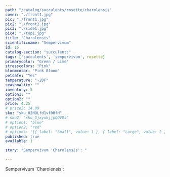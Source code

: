 ```yaml
---
path: "/catalog/succulents/rosette/charolensis"
cover: "./front1.jpg"
pic: "./front1.jpg"
pic2: "./front2.jpg"
pic3: "./side1.jpg"
pic4: "./top1.jpg"
title: "Charolensis"
scientificname: "Sempervivum"
id: 15
catalog-section: "succulents"
tags: ['succulents', 'sempervivum', rosette]
primarycolor: "Green / Lime"
stresscolors: "Pink"
bloomcolor: "Pink Bloom"
petsafe: "Yes"
temperature: "-20F"
seasonality: ""
inventory: 5
option1: ""
option2: ""
price: 4.25
# price2: 14.99
sku: "sku_H2HOLfd1vf0HfH"
# sku2: "sku_GjxyukjjpQOVDs"
# option1: "blue"
# option2: "red"
# options: '[{ label: "Small", value: 1 }, { label: "Large", value: 2 }]'
published: true
available: 1

story: "Sempervivum 'Charolensis': "

---
```

Sempervivum 'Charolensis': 